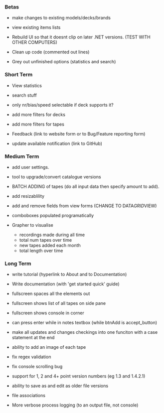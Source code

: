 ### Betas

- make changes to existing models/decks/brands
- view existing items lists



- Rebuild UI so that it doesnt clip on later .NET versions. (TEST WITH OTHER COMPUTERS)



- Clean up code (commented out lines)
- Grey out unfinished options (statistics and search)



### Short Term

- View statistics

- search stuff



- only nr/bias/speed selectable if deck supports it?

- add more filters for decks
- add more filters for tapes



- Feedback (link to website form or to Bug/Feature reporting form)
- update available notification (link to GitHub)



### Medium Term

- add user settings.
- tool to upgrade/convert catalogue versions



- BATCH ADDING of tapes (do all input data then specify amount to add).



- add resizablility
- add and remove fields from view forms (CHANGE TO DATA*GRID*VIEW)
- comboboxes populated programatically



- Grapher to visualise
  - recordings made during all time
  - total num tapes over time
  - new tapes added each month
  - total length over time



### Long Term

- write tutorial (hyperlink to About and to Documentation)
- Write documentation (with 'get started quick' guide)



- fullscreen spaces all the elements out
- fullscreen shows list of all tapes on side pane
- fullscreen shows console in corner
- can press enter while in notes textbox (while btnAdd is accept_button)



- make all updates and changes checkings into one funciton with a case statement at the end
- ability to add an image of each tape



- fix regex validation
- fix console scrolling bug



- support for 1, 2 and 4+ point version numbers (eg 1.3 and 1.4.2.1)
- ability to save as and edit as older file versions
- file associations
- More verbose process logging (to an output file, not console)